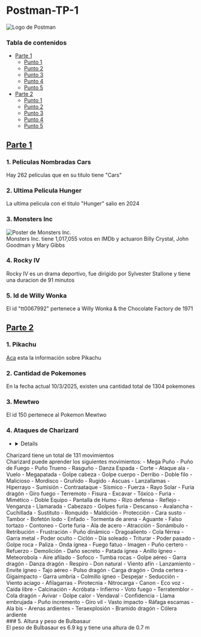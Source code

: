 # Postman-TP-1<br/>
![Logo de Postman](https://external-content.duckduckgo.com/iu/?u=https%3A%2F%2Fcdn.freelogovectors.net%2Fwp-content%2Fuploads%2F2020%2F12%2Fpostman-logo.png&f=1&nofb=1&ipt=0d1ea55f64e14ba1c9420fe57c6e6af2c87566559ccd596be2fa1554b606cca4&ipo=images)<br/>
### Tabla de contenidos
- [Parte 1](#parte-1)
   - [Punto 1](#punto-1a)
   - [Punto 2](#punto-2a)
   - [Punto 3](#punto-3a)
   - [Punto 4](#punto-4a)
   - [Punto 5](#punto-5a)
 - [Parte 2](#parte-2)
   - [Punto 1](#punto-1b)
   - [Punto 2](#punto-2b)
   - [Punto 3](#punto-3b)
   - [Punto 4](#punto-4b)
   - [Punto 5](#punto-5b)
## <a name="parte-1"></a>[Parte 1](OMDb.postman_collection.json)<br/>
### <a name="punto-1a"></a>1. Peliculas Nombradas Cars<br/>
Hay 262 peliculas que en su titulo tiene "Cars"<br/>
### <a name="punto-2a"></a>2. Ultima Pelicula Hunger<br/>
La ultima pelicula con el titulo "Hunger" salio en 2024<br/>
### <a name="punto-3a"></a>3. Monsters Inc<br/>
![Poster de Monsters Inc.](https://m.media-amazon.com/images/M/MV5BMTY1NTI0ODUyOF5BMl5BanBnXkFtZTgwNTEyNjQ0MDE@._V1_SX300.jpg)<br/>
Monsters Inc. tiene 1,017,055 votos en IMDb y actuaron Billy Crystal, John Goodman y Mary Gibbs<br/>
### <a name="punto-4a"></a>4. Rocky IV<br/>
Rocky IV es un drama deportivo, fue dirigido por Sylvester Stallone y tiene una duracion de 91 minutos<br/>
### <a name="punto-5a"></a>5. Id de Willy Wonka<br/>
El id "tt0067992" pertenece a Willy Wonka & the Chocolate Factory de 1971<br/>
## <a name="parte-2"></a>[Parte 2](PokeApi.postman_collection.json)<br/>
### <a name="punto-1b"></a>1. Pikachu<br/>
[Aca](PokeApi.postman_collection.json) esta la información sobre Pikachu<br/>
### <a name="punto-2b"></a>2. Cantidad de Pokemones<br/>
En la fecha actual 10/3/2025, existen una cantidad total de 1304 pokemones<br/>
### <a name="punto-3b"></a>3. Mewtwo<br/>
El id 150 pertenece al Pokemon Mewtwo<br/>
### <a name="punto-4b"></a>4. Ataques de Charizard<br/>
- <details>
<summary>Charizard tiene un total de 131 movimientos</summary>
Charizard puede aprender los siguientes movimientos:
   - Mega Puño
   - Puño de Fuego
   - Puño Trueno
   - Rasguño
   - Danza Espada
   - Corte
   - Ataque ala
   - Vuelo
   - Megapatada
   - Golpe cabeza
   - Golpe cuerpo
   - Derribo
   - Doble filo
   - Malicioso
   - Mordisco
   - Gruñido
   - Rugido
   - Ascuas
   - Lanzallamas
   - Hiperrayo
   - Sumisión
   - Contraataque
   - Sísmico
   - Fuerza
   - Rayo Solar
   - Furia dragón
   - Giro fuego
   - Terremoto
   - Fisura
   - Excavar
   - Tóxico
   - Furia
   - Mimético
   - Doble Equipo
   - Pantalla de Humo
   - Rizo defensa
   - Reflejo
   - Venganza
   - Llamarada
   - Cabezazo
   - Golpes furia
   - Descanso
   - Avalancha
   - Cuchillada
   - Sustituto
   - Ronquido
   - Maldición
   - Protección
   - Cara susto
   - Tambor
   - Bofetón lodo
   - Enfado
   - Tormenta de arena
   - Aguante
   - Falso tortazo
   - Contoneo
   - Corte furia
   - Ala de acero
   - Atracción
   - Sonámbulo
   - Retribución
   - Frustración
   - Puño dinámico
   - Dragoaliento
   - Cola férrea
   - Garra metal
   - Poder oculto
   - Ciclón
   - Día soleado
   - Triturar
   - Poder pasado
   - Golpe roca
   - Paliza
   - Onda ígnea
   - Fuego fatuo
   - Imagen
   - Puño certero
   - Refuerzo
   - Demolición
   - Daño secreto
   - Patada ígnea
   - Anillo ígneo
   - Meteorobola
   - Aire afilado
   - Sofoco
   - Tumba rocas
   - Golpe aéreo
   - Garra dragón
   - Danza dragón
   - Respiro
   - Don natural
   - Viento afín
   - Lanzamiento
   - Envite ígneo
   - Tajo aéreo
   - Pulso dragón
   - Carga dragón
   - Onda certera
   - Gigaimpacto
   - Garra umbría
   - Colmillo ígneo
   - Despejar
   - Seducción
   - Viento aciago
   - Afilagarras
   - Pirotecnia
   - Nitrocarga
   - Canon
   - Eco voz
   - Caída libre
   - Calcinación
   - Acróbata
   - Infierno
   - Voto fuego
   - Terratemblor
   - Cola dragón
   - Avivar
   - Golpe calor
   - Vendaval
   - Confidencia
   - Llama embrujada
   - Puño incremento
   - Giro vil
   - Vasto impacto
   - Ráfaga escamas
   - Ala bis
   - Arenas ardientes
   - Teraexplosión
   - Bramido dragón
   - Cólera ardiente<br/></details>
### <a name="punto-5b"></a>5. Altura y peso de Bulbasaur<br/>
El peso de Bulbasaur es 6.9 kg y tiene una altura de 0.7 m

